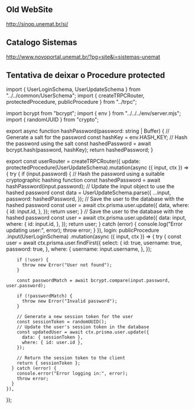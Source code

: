 ## Old WebSite

http://sinop.unemat.br/si/

## Catalogo Sistemas

http://www.novoportal.unemat.br/?pg=site&i=sistemas-unemat

## Tentativa de deixar o Procedure protected

import { UserLoginSchema, UserUpdateSchema } from "../../common/UserSchema";
import { createTRPCRouter, protectedProcedure, publicProcedure } from "../trpc";

import bcrypt from "bcrypt";
import { env } from "../../../env/server.mjs";
import { randomUUID } from "crypto";

export async function hashPassword(password: string | Buffer) {
// Generate a salt for the password
const hashKey = env.HASH_KEY;
// Hash the password using the salt
const hashedPassword = await bcrypt.hash(password, hashKey);
return hashedPassword;
}

export const userRouter = createTRPCRouter({
update: protectedProcedure(UserUpdateSchema).mutation(async ({ input, ctx }) => {
try {
if (input.password) {
// Hash the password using a suitable cryptographic hashing function
const hashedPassword = await hashPassword(input.password);
// Update the input object to use the hashed password
const data = UserUpdateSchema.parse({
...input,
password: hashedPassword,
});
// Save the user to the database with the hashed password
const user = await ctx.prisma.user.update({
data,
where: {
id: input.id,
},
});
return user;
}
// Save the user to the database with the hashed password
const user = await ctx.prisma.user.update({
data: input,
where: {
id: input.id,
},
});
return user;
} catch (error) {
console.log("Error updating user:", error);
throw error;
}
}),
login: publicProcedure
.input(UserLoginSchema)
.mutation(async ({ input, ctx }) => {
try {
const user = await ctx.prisma.user.findFirst({
select: {
id: true,
username: true,
password: true,
},
where: {
username: input.username,
},
});

        if (!user) {
          throw new Error("User not found");
        }

        const passwordMatch = await bcrypt.compare(input.password, user.password);

        if (!passwordMatch) {
          throw new Error("Invalid password");
        }

        // Generate a new session token for the user
        const sessionToken = randomUUID();
        // Update the user's session token in the database
        const updatedUser = await ctx.prisma.user.update({
          data: { sessionToken },
          where: { id: user.id },
        });

        // Return the session token to the client
        return { sessionToken };
      } catch (error) {
        console.error("Error logging in:", error);
        throw error;
      }
    }),

});
